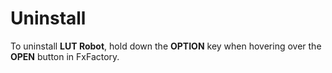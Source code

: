 # Uninstall

To uninstall **LUT Robot**, hold down the **OPTION** key when hovering over the **OPEN** button in FxFactory.